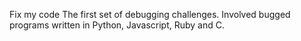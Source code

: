 Fix my code
The first set of debugging challenges. Involved bugged programs written in Python, Javascript, Ruby and C.
